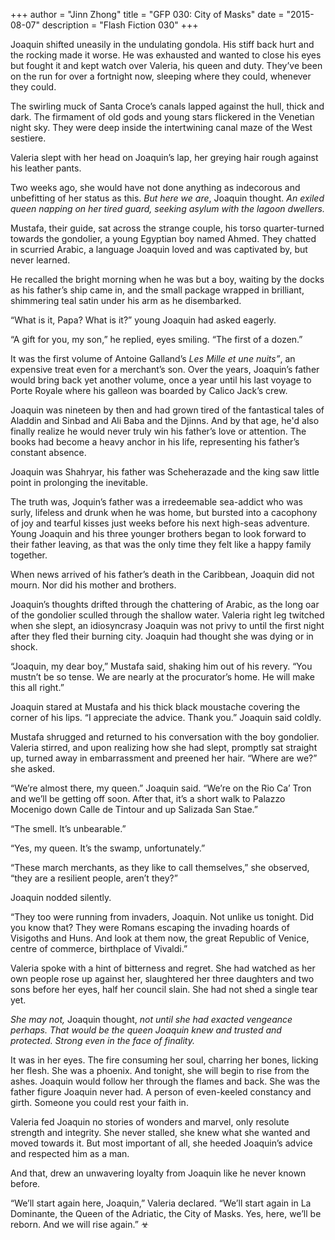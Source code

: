 +++
author = "Jinn Zhong"
title = "GFP 030: City of Masks"
date = "2015-08-07"
description = "Flash Fiction 030"
+++

Joaquin shifted uneasily in the undulating gondola. His stiff back hurt and the rocking made it worse. He was exhausted and wanted to close his eyes but fought it and kept watch over Valeria, his queen and duty. They’ve been on the run for over a fortnight now, sleeping where they could, whenever they could.

The swirling muck of Santa Croce’s canals lapped against the hull, thick and dark. The firmament of old gods and young stars flickered in the Venetian night sky. They were deep inside the intertwining canal maze of the West sestiere.

Valeria slept with her head on Joaquin’s lap, her greying hair rough against his leather pants. 

Two weeks ago, she would have not done anything as indecorous and unbefitting of her status as this. _But here we are_, Joaquin thought. _An exiled queen napping on her tired guard, seeking asylum with the lagoon dwellers._

Mustafa, their guide, sat across the strange couple, his torso quarter-turned towards the gondolier, a young Egyptian boy named Ahmed. They chatted in scurried Arabic, a language Joaquin loved and was captivated by, but never learned. 

He recalled the bright morning when he was but a boy, waiting by the docks as his father’s ship came in, and the small package wrapped in brilliant, shimmering teal satin under his arm as he disembarked. 

“What is it, Papa? What is it?” young Joaquin had asked eagerly.

“A gift for you, my son,” he replied, eyes smiling. “The first of a dozen.”

It was the first volume of Antoine Galland’s _Les Mille et une nuits”_, an expensive treat even for a merchant’s son. Over the years, Joaquin’s father would bring back yet another volume, once a year until his last voyage to Porte Royale where his galleon was boarded by Calico Jack’s crew.

Joaquin was nineteen by then and had grown tired of the fantastical tales of Aladdin and Sinbad and Ali Baba and the Djinns. And by that age, he'd also finally realize he would never truly win his father’s love or attention. The books had become a heavy anchor in his life, representing his father’s constant absence.

Joaquin was Shahryar, his father was Scheherazade and the king saw little point in prolonging the inevitable.

The truth was, Joquin’s father was a irredeemable sea-addict who was surly, lifeless and drunk when he was home, but bursted into a cacophony of joy and tearful kisses just weeks before his next high-seas adventure. Young Joaquin and his three younger brothers began to look forward to their father leaving, as that was the only time they felt like a happy family together.

When news arrived of his father’s death in the Caribbean, Joaquin did not mourn. Nor did his mother and brothers.

Joaquin’s thoughts drifted through the chattering of Arabic, as the long oar of the gondolier sculled through the shallow water. Valeria right leg twitched when she slept, an idiosyncrasy Joaquin was not privy to until the first night after they fled their burning city. Joaquin had thought she was dying or in shock.

“Joaquin, my dear boy,” Mustafa said, shaking him out of his revery. “You mustn’t be so tense. We are nearly at the procurator’s home. He will make this all right.”

Joaquin stared at Mustafa and his thick black moustache covering the corner of his lips. “I appreciate the advice. Thank you.” Joaquin said coldly.

Mustafa shrugged and returned to his conversation with the boy gondolier. Valeria stirred, and upon realizing how she had slept, promptly sat straight up, turned away in embarrassment and preened her hair. “Where are we?” she asked.

“We’re almost there, my queen.” Joaquin said. “We’re on the Rio Ca’ Tron and we’ll be getting off soon. After that, it’s a short walk to Palazzo Mocenigo down Calle de Tintour and up Salizada San Stae.”

“The smell. It’s unbearable.”

“Yes, my queen. It’s the swamp, unfortunately.”

“These march merchants, as they like to call themselves,” she observed, “they are a resilient people, aren’t they?”

Joaquin nodded silently.

“They too were running from invaders, Joaquin. Not unlike us tonight. Did you know that? They were Romans escaping the invading hoards of Visigoths and Huns. And look at them now, the great Republic of Venice, centre of commerce, birthplace of Vivaldi.”

Valeria spoke with a hint of bitterness and regret. She had watched as her own people rose up against her, slaughtered her three daughters and two sons before her eyes, half her council slain. She had not shed a single tear yet. 

_She may not,_ Joaquin thought, _not until she had exacted vengeance perhaps. That would be the queen Joaquin knew and trusted and protected. Strong even in the face of finality._

It was in her eyes. The fire consuming her soul, charring her bones, licking her flesh. She was a phoenix. And tonight, she will begin to rise from the ashes. Joaquin would follow her through the flames and back. She was the father figure Joaquin never had. A person of even-keeled constancy and girth. Someone you could rest your faith in.

Valeria fed Joaquin no stories of wonders and marvel, only resolute strength and integrity. She never stalled, she knew what she wanted and moved towards it. But most important of all, she heeded Joaquin’s advice and respected him as a man.

And that, drew an unwavering loyalty from Joaquin like he never known before.

“We’ll start again here, Joaquin,” Valeria declared. “We’ll start again in La Dominante, the Queen of the Adriatic, the City of Masks. Yes, here, we’ll be reborn. And we will rise again.” ☣
